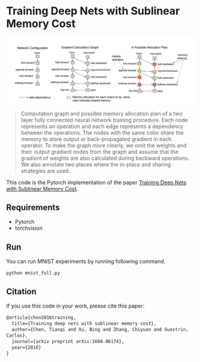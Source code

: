 # Training Deep Nets with Sublinear Memory Cost
![Figure 1](image/overview.png)
> Computation graph and possible memory allocation plan of a two layer fully connected neural network training procedure. Each node represents an operation and each edge represents a dependency between the operations. The nodes with the same color share the memory to store output or back-propagated gradient in each operator. To make the graph more clearly, we omit the weights and their output gradient nodes from the graph and assume that the gradient of weights are also calculated during backward operations. We also annotate two places where the in-place and sharing strategies are used.

This code is the Pytorch implementation of the paper [Training Deep Nets with Sublinear Memory Cost](https://arxiv.org/pdf/1604.06174.pdf).

## Requirements
* Pytorch
* torchvision

## Run
You can run MNIST experiments by running following command. 
```
python mnist_full.py
```

## Citation

If you use this code in your work, please cite this paper:  

```none
@article{chen2016training,
  title={Training deep nets with sublinear memory cost},
  author={Chen, Tianqi and Xu, Bing and Zhang, Chiyuan and Guestrin, Carlos},
  journal={arXiv preprint arXiv:1604.06174},
  year={2016}
}
```
